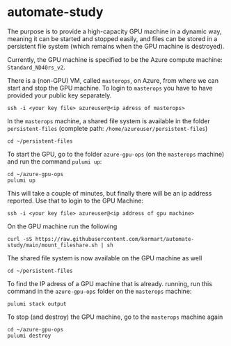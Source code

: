 # automate-study

The purpose is to provide a high-capacity GPU machine in a dynamic way, meaning it can be started and stopped easily, and files can be stored in a persistent file system (which remains when the GPU machine is destroyed).
 
Currently, the GPU machine is specified to be the Azure compute machine: `Standard_ND40rs_v2`.
 
There is a (non-GPU) VM, called `masterops`, on Azure, from where we can start and stop the GPU machine.
To login to `masterops` you have to have provided your public key separately.

    ssh -i <your key file> azureuser@<ip adress of masterops>

In the `masterops` machine, a shared file system is available in the folder `persistent-files` (complete path: `/home/azureuser/persistent-files`)

    cd ~/persistent-files
 
To start the GPU, go to the folder `azure-gpu-ops` (on the `masterops` machine) and run the command `pulumi up`:

    cd ~/azure-gpu-ops
    pulumi up

This will take a couple of minutes, but finally there will be an ip address reported. Use that to login to the GPU Machine:

    ssh -i <your key file> azureuser@<ip address of gpu machine>

On the GPU machine run the following

    curl -sS https://raw.githubusercontent.com/kormart/automate-study/main/mount_fileshare.sh | sh

The shared file system is now available on the GPU machine as well

    cd ~/persistent-files
 
To find the IP adress of a GPU machine that is already. running, run this command in the `azure-gpu-ops` folder on the `masterops` machine:

    pulumi stack output

To stop (and destroy) the GPU machine, go to the `masterops` machine again

    cd ~/azure-gpu-ops
    pulumi destroy

